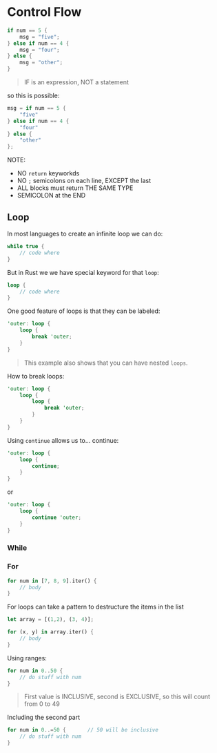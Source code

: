 # Control Flow

```rust
if num == 5 {
	msg = "five";
} else if num == 4 {
	msg = "four";
} else {
	msg = "other";
}
```

> IF is an expression, NOT a statement


so this is possible:

```rust
msg = if num == 5 {
	"five"
} else if num == 4 {
	"four"
} else {
	"other"
};
```


NOTE:


- NO `return` keyworkds
- NO `;` semicolons on each line, EXCEPT the last
- ALL blocks must return THE SAME TYPE
- SEMICOLON at the END

## Loop

In most languages to create an infinite loop we can do:

```c++
while true {
	// code where
}
```

But in Rust we we have special keyword for that `loop`:

```rust
loop {
	// code where
}
```

One good feature of loops is that they can be labeled:

```rust
'outer: loop {
	loop {
		break 'outer;
	}
}
```

> This example also shows that you can have nested `loops`.

How to break loops:

```rust
'outer: loop {
	loop {
		loop {
			break 'outer;
		}
	}
}
```

Using `continue` allows us to... continue:

```rust
'outer: loop {
	loop {
		continue;
	}
}
```

or

```rust
'outer: loop {
	loop {
		continue 'outer;
	}
}
```


### While


### For


```rust
for num in [7, 8, 9].iter() {
	// body
}
```


For loops can take a pattern to destructure the items in the list

```rust
let array = [(1,2), (3, 4)];

for (x, y) in array.iter() {
	// body
}
```


Using ranges:

```rust
for num in 0..50 {
	// do stuff with num
}
```

> First value is INCLUSIVE, second is EXCLUSIVE, so this will count from 0 to 49


Including the second part

```rust
for num in 0..=50 {       // 50 will be inclusive
	// do stuff with num
}
```
